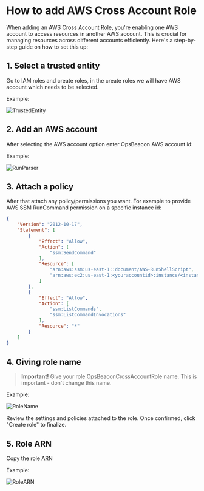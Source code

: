 # How to add AWS Cross Account Role

When adding an AWS Cross Account Role, you're enabling one AWS account to access resources in another AWS account. This is crucial for managing resources across different accounts efficiently. Here's a step-by-step guide on how to set this up:

## 1. Select a trusted entity 

Go to IAM roles and create roles, in the create roles we will have AWS account which needs to be selected.

Example:

![TrustedEntity](/images/trusted-entity.png)

## 2. Add an AWS account

After selecting the AWS account option enter OpsBeacon AWS account id:

Example:

![RunParser](/images/aws-account.png)

## 3. Attach a policy

After that attach any policy/permissions you want. For example to provide AWS SSM RunCommand permission on a specific instance id:

```json
{
    "Version": "2012-10-17",
    "Statement": [
        {
            "Effect": "Allow",
            "Action": [
                "ssm:SendCommand"
            ],
            "Resource": [
                "arn:aws:ssm:us-east-1::document/AWS-RunShellScript",
                "arn:aws:ec2:us-east-1:<youraccountid>:instance/<instanceid>"
            ]
        },
        {
            "Effect": "Allow",
            "Action": [
                "ssm:ListCommands",
                "ssm:ListCommandInvocations"
            ],
            "Resource": "*"
        }
    ]
}
```

## 4. Giving role name

> **Important!** Give your role OpsBeaconCrossAccountRole name. This is important - don't change this name.

Example:

![RoleName](/images/role-name.png)

Review the settings and policies attached to the role. Once confirmed, click "Create role" to finalize.

## 5. Role ARN

Copy the role ARN

Example:

![RoleARN](/images/role-arn.png)
